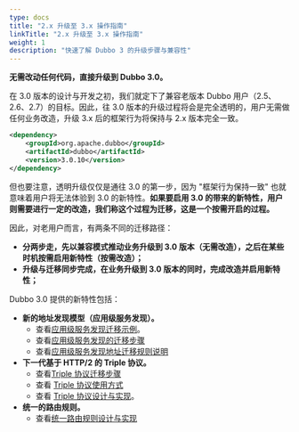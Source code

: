 ```yaml
---
type: docs
title: "2.x 升级至 3.x 操作指南"
linkTitle: "2.x 升级至 3.x 操作指南"
weight: 1
description: "快速了解 Dubbo 3 的升级步骤与兼容性"
---
```


**无需改动任何代码，直接升级到 Dubbo 3.0。**

在 3.0 版本的设计与开发之初，我们就定下了兼容老版本 Dubbo 用户（2.5、2.6、2.7）的目标。因此，往 3.0 版本的升级过程将会是完全透明的，用户无需做任何业务改造，升级 3.x 后的框架行为将保持与 2.x 版本完全一致。

```xml
<dependency>
    <groupId>org.apache.dubbo</groupId>
    <artifactId>dubbo</artifactId>
    <version>3.0.10</version>
</dependency>
```


但也要注意，透明升级仅仅是通往 3.0 的第一步，因为 "框架行为保持一致" 也就意味着用户将无法体验到 3.0 的新特性。**如果要启用 3.0 的带来的新特性，用户则需要进行一定的改造，我们称这个过程为迁移，这是一个按需开启的过程。**



因此，对老用户而言，有两条不同的迁移路径：

* **分两步走，先以兼容模式推动业务升级到 3.0 版本（无需改造），之后在某些时机按需启用新特性（按需改造）；**
* **升级与迁移同步完成，在业务升级到 3.0 版本的同时，完成改造并启用新特性；**



Dubbo 3.0 提供的新特性包括：

* **新的地址发现模型（应用级服务发现）。**
  * 查看[应用级服务发现迁移示例](/zh/docs3-v2/java-sdk/upgrades-and-compatibility/service-discovery/service-discovery-samples/)。
   * 查看[应用级服务发现的迁移步骤](/zh/docs3-v2/java-sdk/upgrades-and-compatibility/service-discovery/migration-service-discovery/)
   * 查看[应用级服务发现地址迁移规则说明](/zh/docs3-v2/java-sdk/upgrades-and-compatibility/service-discovery/service-discovery-rule/)
* **下一代基于 HTTP/2 的 Triple 协议。**
   * 查看[Triple 协议迁移步骤](/zh/docs3-v2/java-sdk/upgrades-and-compatibility/migration-triple/)
   * 查看 [Triple 协议使用方式](/zh/docs3-v2/java-sdk/reference-manual/protocol/triple/guide/)
   * 查看 [Triple 协议设计与实现](/zh/docs3-v2/java-sdk/reference-manual/protocol/triple/overview/)。
* **统一的路由规则。**
   * 查看[统一路由规则设计与实现](/zh/docs3-v2/java-sdk/advanced-features-and-usage/traffic/mesh-style/)